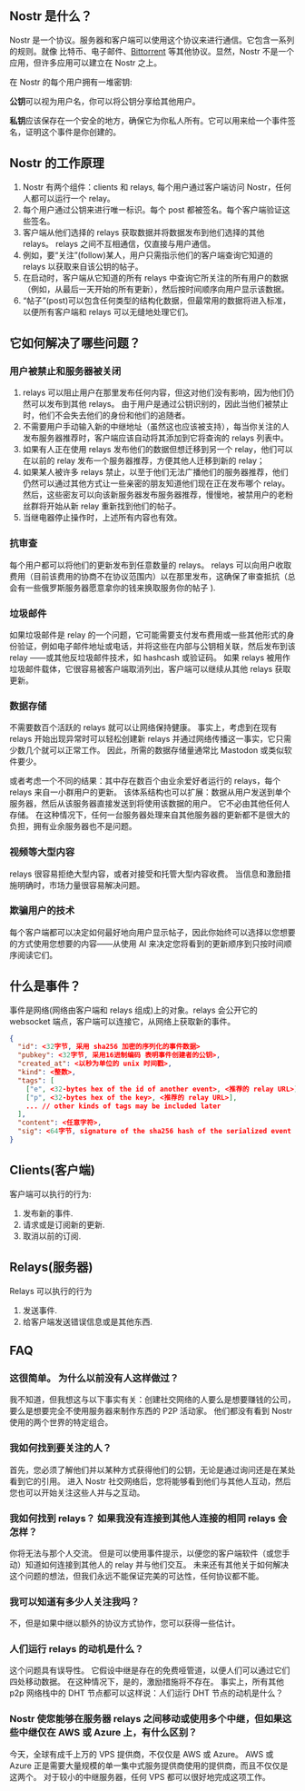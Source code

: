 ## Nostr 是什么？

Nostr 是一个协议。服务器和客户端可以使用这个协议来进行通信。它包含一系列的规则。就像 比特币、电子邮件、[Bittorrent](<https://zh.wikipedia.org/wiki/BitTorrent_(%E5%8D%8F%E8%AE%AE)>) 等其他协议。显然，Nostr 不是一个应用，但许多应用可以建立在 Nostr 之上。

在 Nostr 的每个用户拥有一堆密钥:

**公钥**可以视为用户名，你可以将公钥分享给其他用户。

**私钥**应该保存在一个安全的地方，确保它为你私人所有。它可以用来给一个事件签名，证明这个事件是你创建的。

## Nostr 的工作原理

1. Nostr 有两个组件：clients 和 relays, 每个用户通过客户端访问 Nostr，任何人都可以运行一个 relay。
2. 每个用户通过公钥来进行唯一标识。每个 post 都被签名。每个客户端验证这些签名。
3. 客户端从他们选择的 relays 获取数据并将数据发布到他们选择的其他 relays。 relays 之间不互相通信，仅直接与用户通信。
4. 例如，要“关注”(follow)某人，用户只需指示他们的客户端查询它知道的 relays 以获取来自该公钥的帖子。
5. 在启动时，客户端从它知道的所有 relays 中查询它所关注的所有用户的数据（例如，从最后一天开始的所有更新），然后按时间顺序向用户显示该数据。
6. “帖子”(post)可以包含任何类型的结构化数据，但最常用的数据将进入标准，以便所有客户端和 relays 可以无缝地处理它们。

## 它如何解决了哪些问题？

### 用户被禁止和服务器被关闭

1. relays 可以阻止用户在那里发布任何内容，但这对他们没有影响，因为他们仍然可以发布到其他 relays。 由于用户是通过公钥识别的，因此当他们被禁止时，他们不会失去他们的身份和他们的追随者。
2. 不需要用户手动输入新的中继地址（虽然这也应该被支持），每当你关注的人发布服务器推荐时，客户端应该自动将其添加到它将查询的 relays 列表中。
3. 如果有人正在使用 relays 发布他们的数据但想迁移到另一个 relay，他们可以在以前的 relay 发布一个服务器推荐，方便其他人迁移到新的 relay；
4. 如果某人被许多 relays 禁止，以至于他们无法广播他们的服务器推荐，他们仍然可以通过其他方式让一些亲密的朋友知道他们现在正在发布哪个 relay。 然后，这些密友可以向该新服务器发布服务器推荐，慢慢地，被禁用户的老粉丝群将开始从新 relay 重新找到他们的帖子。
5. 当继电器停止操作时，上述所有内容也有效。

### 抗审查

每个用户都可以将他们的更新发布到任意数量的 relays。
relays 可以向用户收取费用（目前该费用的协商不在协议范围内）以在那里发布，这确保了审查抵抗（总会有一些俄罗斯服务器愿意拿你的钱来换取服务你的帖子 ).

### 垃圾邮件

如果垃圾邮件是 relay 的一个问题，它可能需要支付发布费用或一些其他形式的身份验证，例如电子邮件地址或电话，并将这些在内部与公钥相关联，然后发布到该 relay ——或其他反垃圾邮件技术，如 hashcash 或验证码。 如果 relays 被用作垃圾邮件载体，它很容易被客户端取消列出，客户端可以继续从其他 relays 获取更新。

### 数据存储

不需要数百个活跃的 relays 就可以让网络保持健康。 事实上，考虑到在现有 relays 开始出现异常时可以轻松创建新 relays 并通过网络传播这一事实，它只需少数几个就可以正常工作。 因此，所需的数据存储量通常比 Mastodon 或类似软件要少。

或者考虑一个不同的结果：其中存在数百个由业余爱好者运行的 relays，每个 relays 来自一小群用户的更新。 该体系结构也可以扩展：数据从用户发送到单个服务器，然后从该服务器直接发送到将使用该数据的用户。 它不必由其他任何人存储。 在这种情况下，任何一台服务器处理来自其他服务器的更新都不是很大的负担，拥有业余服务器也不是问题。

### 视频等大型内容

relays 很容易拒绝大型内容，或者对接受和托管大型内容收费。 当信息和激励措施明确时，市场力量很容易解决问题。

### 欺骗用户的技术

每个客户端都可以决定如何最好地向用户显示帖子，因此你始终可以选择以您想要的方式使用您想要的内容——从使用 AI 来决定您将看到的更新顺序到只按时间顺序阅读它们。

## 什么是事件？

事件是网络(网络由客户端和 relays 组成)上的对象。relays 会公开它的 websocket 端点，客户端可以连接它，从网络上获取新的事件。

```json
{
  "id": <32字节, 采用 sha256 加密的序列化的事件数据>
  "pubkey": <32字节, 采用16进制编码 表明事件创建者的公钥>,
  "created_at": <以秒为单位的 unix 时间戳>,
  "kind": <整数>,
  "tags": [
    ["e", <32-bytes hex of the id of another event>, <推荐的 relay URL>],
    ["p", <32-bytes hex of the key>, <推荐的 relay URL>],
    ... // other kinds of tags may be included later
  ],
  "content": <任意字符>,
  "sig": <64字节, signature of the sha256 hash of the serialized event data, which is the same as the "id" field>
}
```

## Clients(客户端)

客户端可以执行的行为:

1. 发布新的事件.
2. 请求或是订阅新的更新.
3. 取消以前的订阅.

## Relays(服务器)

Relays 可以执行的行为

1. 发送事件.
2. 给客户端发送错误信息或是其他东西.

## FAQ

### 这很简单。 为什么以前没有人这样做过？

我不知道，但我想这与以下事实有关：创建社交网络的人要么是想要赚钱的公司，要么是想要完全不使用服务器来制作东西的 P2P 活动家。 他们都没有看到 Nostr 使用的两个世界的特定组合。

### 我如何找到要关注的人？

首先，您必须了解他们并以某种方式获得他们的公钥，无论是通过询问还是在某处看到它的引用。 进入 Nostr 社交网络后，您将能够看到他们与其他人互动，然后您也可以开始关注这些人并与之互动。

### 我如何找到 relays？ 如果我没有连接到其他人连接的相同 relays 会怎样？

你将无法与那个人交流。 但是可以使用事件提示，以便您的客户端软件（或您手动）知道如何连接到其他人的 relay 并与他们交互。 未来还有其他关于如何解决这个问题的想法，但我们永远不能保证完美的可达性，任何协议都不能。

### 我可以知道有多少人关注我吗？

不，但是如果中继以额外的协议方式协作，您可以获得一些估计。

### 人们运行 relays 的动机是什么？

这个问题具有误导性。 它假设中继是存在的免费哑管道，以便人们可以通过它们四处移动数据。 在这种情况下，是的，激励措施将不存在。 事实上，所有其他 p2p 网络栈中的 DHT 节点都可以这样说：人们运行 DHT 节点的动机是什么？

### Nostr 使您能够在服务器 relays 之间移动或使用多个中继，但如果这些中继仅在 AWS 或 Azure 上，有什么区别？

今天，全球有成千上万的 VPS 提供商，不仅仅是 AWS 或 Azure。 AWS 或 Azure 正是需要大量规模的单一集中式服务提供商使用的提供商，而且不仅仅是这两个。 对于较小的中继服务器，任何 VPS 都可以很好地完成这项工作。

```

```
